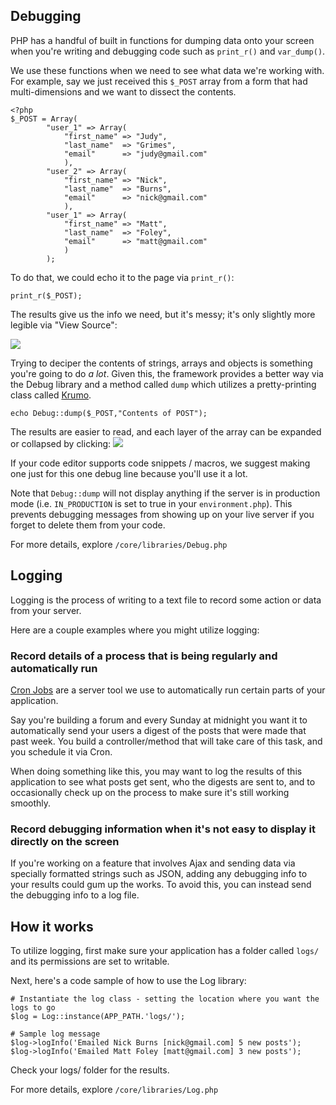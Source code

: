 ## Debugging
PHP has a handful of built in functions for dumping data onto your screen when you're writing and debugging code such as `print_r()` and `var_dump()`.

We use these functions when we need to see what data we're working with. For example, say we just received this `$_POST` array from a form that had multi-dimensions and we want to dissect the contents.

	<?php
	$_POST = Array(
			"user_1" => Array(
				"first_name" => "Judy",
				"last_name"  => "Grimes",
				"email" 	 => "judy@gmail.com"
				),
			"user_2" => Array(
				"first_name" => "Nick",
				"last_name"  => "Burns",
				"email" 	 => "nick@gmail.com"
				),
			"user_1" => Array(
				"first_name" => "Matt",
				"last_name"  => "Foley",
				"email" 	 => "matt@gmail.com"
				)
			);

To do that, we could echo it to the page via `print_r()`:

	print_r($_POST);

The results give us the info we need, but it's messy; it's only slightly more legible via "View Source":

<img src='http://content.screencast.com/users/susanBuck/folders/Jing/media/819ff357-3ac0-4a54-8a13-66e9377320e0/00003048.png'><br>

Trying to deciper the contents of strings, arrays and objects is something you're going to do *a lot*. Given this, the framework provides a better way via the Debug library and a method called `dump` which utilizes a pretty-printing class called <a target='_blank' href='http://krumo.kaloyan.info/'>Krumo</a>.

	echo Debug::dump($_POST,"Contents of POST");
	
The results are easier to read, and each layer of the array can be expanded or collapsed by clicking:
<img src='http://content.screencast.com/users/susanBuck/folders/Jing/media/08339a5b-23f5-4850-a3c0-e813412b553b/00003050.png'>

If your code editor supports code snippets / macros, we suggest making one just for this one debug line because you'll use it a lot.

Note that `Debug::dump` will not display anything if the server is in production mode (i.e. `IN_PRODUCTION` is set to true in your `environment.php`). This prevents debugging messages from showing up on your live server if you forget to delete them from your code.

For more details, explore `/core/libraries/Debug.php`


## Logging
Logging is the process of writing to a text file to record some action or data from your server.

Here are a couple examples where you might utilize logging:

### Record details of a process that is being regularly and automatically run
<a target="_blank" href='http://docs.cpanel.net/twiki/bin/view/AllDocumentation/CpanelDocs/CronJobs'>Cron Jobs</a> are a server tool we use to automatically run certain parts of your application.

Say you're building a forum and every Sunday at midnight you want it to automatically send your users a digest of the posts that were made that past week. You build a controller/method that will take care of this task, and you schedule it via Cron.

When doing something like this, you may want to log the results of this application to see what posts get sent, who the digests are sent to, and to occasionally check up on the process to make sure it's still working smoothly.

### Record debugging information when it's not easy to display it directly on the screen
If you're working on a feature that involves Ajax and sending data via specially formatted strings such as JSON, adding any debugging info to your results could gum up the works. To avoid this, you can instead send the debugging info to a log file.

## How it works
To utilize logging, first make sure your application has a folder called `logs/` and its permissions are set to writable.

Next, here's a code sample of how to use the Log library:

	# Instantiate the log class - setting the location where you want the logs to go
	$log = Log::instance(APP_PATH.'logs/');
		
	# Sample log message
	$log->logInfo('Emailed Nick Burns [nick@gmail.com] 5 new posts');
	$log->logInfo('Emailed Matt Foley [matt@gmail.com] 3 new posts');


Check your logs/ folder for the results.

For more details, explore `/core/libraries/Log.php`